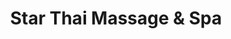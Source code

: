 ---
title: "Star Thai Massage & Spa"
url: /bexhill-on-sea/star-thai-massage-und-spa/
shop: Massage
---